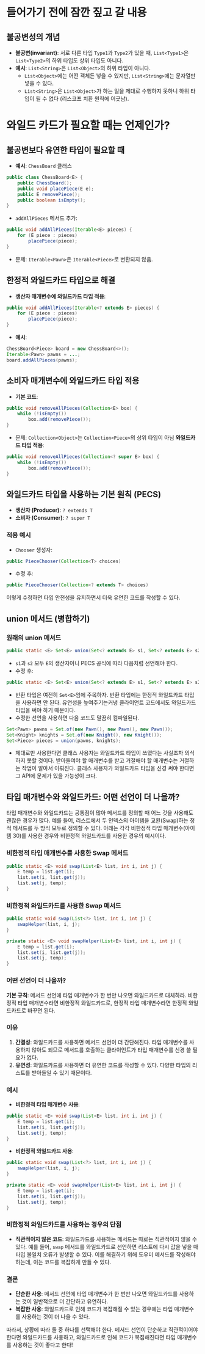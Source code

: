 

# 들어가기 전에 잠깐 짚고 갈 내용
## 불공변성의 개념

- **불공변(invariant)**: 서로 다른 타입 `Type1`과 `Type2`가 있을 때, `List<Type1>`은 `List<Type2>`의 하위 타입도 상위 타입도 아니다.
- **예시**: `List<String>`은 `List<Object>`의 하위 타입이 아니다.
    - `List<Object>`에는 어떤 객체든 넣을 수 있지만, `List<String>`에는 문자열만 넣을 수 있다.
    - `List<String>`은 `List<Object>`가 하는 일을 제대로 수행하지 못하니 하위 타입이 될 수 없다 (리스코프 치환 원칙에 어긋남).


# 와일드 카드가 필요할 때는 언제인가?
## 불공변보다 유연한 타입이 필요할 때
- **예시**: `ChessBoard` 클래스
```java
public class ChessBoard<E> {
    public ChessBoard();
    public void placePiece(E e);
    public E removePiece();
    public boolean isEmpty();
}
```

- `addAllPieces` 메서드 추가:

```java
public void addAllPieces(Iterable<E> pieces) {
    for (E piece : pieces)
        placePiece(piece);
}
```

- 문제: `Iterable<Pawn>`은 `Iterable<Piece>`로 변환되지 않음.

## 한정적 와일드카드 타입으로 해결

- **생산자 매개변수에 와일드카드 타입 적용**:
    
```java
public void addAllPieces(Iterable<? extends E> pieces) {
    for (E piece : pieces)
        placePiece(piece);
}
```
- **예시**:
```java
ChessBoard<Piece> board = new ChessBoard<>();
Iterable<Pawn> pawns = ...;
board.addAllPieces(pawns);
```

## 소비자 매개변수에 와일드카드 타입 적용

- **기본 코드**:
```java
public void removeAllPieces(Collection<E> box) {
    while (!isEmpty())
        box.add(removePiece());
}
```
- 문제: `Collection<Object>`는 `Collection<Piece>`의 상위 타입이 아님
**와일드카드 타입 적용**:

```java
public void removeAllPieces(Collection<? super E> box) {
    while (!isEmpty())
        box.add(removePiece());
}
```

## 와일드카드 타입을 사용하는 기본 원칙 (PECS)

- **생산자 (Producer)**: `? extends T`
- **소비자 (Consumer)**: `? super T`

### 적용 예시

- `Chooser` 생성자:
```java
public PieceChooser(Collection<T> choices)
```
    
-  수정 후:
```java
public PieceChooser(Collection<? extends T> choices)
```

이렇게 수정하면 타입 안전성을 유지하면서 더욱 유연한 코드를 작성할 수 있다.

## union 메서드 (병합하기)

### 원래의 union 메서드

```java
public static <E> Set<E> union(Set<? extends E> s1, Set<? extends E> s2)
```
- `s1`과 `s2` 모두 `E`의 생산자이니 PECS 공식에 따라 다음처럼 선언해야 한다.
- 수정 후:
```java
public static <E> Set<E> union(Set<? extends E> s1, Set<? extends E> s2)
```
- 반환 타입은 여전히 `Set<E>`임에 주목하자. 반환 타입에는 한정적 와일드카드 타입을 사용하면 안 된다. 유연성을 높여주기는커녕 클라이언트 코드에서도 와일드카드 타입을 써야 하기 때문이다.
- 수정한 선언을 사용하면 다음 코드도 말끔히 컴파일된다.
```java
Set<Pawn> pawns = Set.of(new Pawn(), new Pawn(), new Pawn());
Set<Knight> knights = Set.of(new Knight(), new Knight());
Set<Piece> pieces = union(pawns, knights);
```

- 제대로만 사용한다면 클래스 사용자는 와일드카드 타입이 쓰였다는 사실조차 의식하지 못할 것이다. 받아들여야 할 매개변수를 받고 거절해야 할 매개변수는 거절하는 작업이 알아서 이뤄진다. 클래스 사용자가 와일드카드 타입을 신경 써야 한다면 그 API에 문제가 있을 가능성이 크다.


## 타입 매개변수와 와일드카드: 어떤 선언이 더 나을까?

타입 매개변수와 와일드카드는 공통점이 많아 메서드를 정의할 때 어느 것을 사용해도 괜찮은 경우가 많다. 예를 들어, 리스트에서 두 인덱스의 아이템을 교환(Swap)하는 정적 메서드를 두 방식 모두로 정의할 수 있다. 아래는 각각 비한정적 타입 매개변수(아이템 30)를 사용한 경우와 비한정적 와일드카드를 사용한 경우의 예시이다.

### 비한정적 타입 매개변수를 사용한 Swap 메서드
```java
public static <E> void swap(List<E> list, int i, int j) {
    E temp = list.get(i);
    list.set(i, list.get(j));
    list.set(j, temp);
}
```

### 비한정적 와일드카드를 사용한 Swap 메서드

```java
public static void swap(List<?> list, int i, int j) {
    swapHelper(list, i, j);
}

private static <E> void swapHelper(List<E> list, int i, int j) {
    E temp = list.get(i);
    list.set(i, list.get(j));
    list.set(j, temp);
}
```

### 어떤 선언이 더 나을까?

**기본 규칙**: 메서드 선언에 타입 매개변수가 한 번만 나오면 와일드카드로 대체하라. 비한정적 타입 매개변수라면 비한정적 와일드카드로, 한정적 타입 매개변수라면 한정적 와일드카드로 바꾸면 된다.

### 이유

1. **간결성**: 와일드카드를 사용하면 메서드 선언이 더 간단해진다. 타입 매개변수를 사용하지 않아도 되므로 메서드를 호출하는 클라이언트가 타입 매개변수를 신경 쓸 필요가 없다.
2. **유연성**: 와일드카드를 사용하면 더 유연한 코드를 작성할 수 있다. 다양한 타입의 리스트를 받아들일 수 있기 때문이다.

### 예시

- **비한정적 타입 매개변수 사용**:

```java
public static <E> void swap(List<E> list, int i, int j) {
    E temp = list.get(i);
    list.set(i, list.get(j));
    list.set(j, temp);
}
```

- **비한정적 와일드카드 사용**:
```java
public static void swap(List<?> list, int i, int j) {
    swapHelper(list, i, j);
}

private static <E> void swapHelper(List<E> list, int i, int j) {
    E temp = list.get(i);
    list.set(i, list.get(j));
    list.set(j, temp);
}
```

### 비한정적 와일드카드를 사용하는 경우의 단점

- **직관적이지 않은 코드**: 와일드카드를 사용하는 메서드는 때로는 직관적이지 않을 수 있다. 예를 들어, `swap` 메서드를 와일드카드로 선언하면 리스트에 다시 값을 넣을 때 타입 불일치 오류가 발생할 수 있다. 이를 해결하기 위해 도우미 메서드를 작성해야 하는데, 이는 코드를 복잡하게 만들 수 있다.

### 결론

- **단순한 사용**: 메서드 선언에 타입 매개변수가 한 번만 나오면 와일드카드를 사용하는 것이 일반적으로 더 간단하고 유연하다.
- **복잡한 사용**: 와일드카드로 인해 코드가 복잡해질 수 있는 경우에는 타입 매개변수를 사용하는 것이 더 나을 수 있다.

따라서, 상황에 따라 둘 중 하나를 선택해야 한다. 메서드 선언이 단순하고 직관적이어야 한다면 와일드카드를 사용하고, 와일드카드로 인해 코드가 복잡해진다면 타입 매개변수를 사용하는 것이 좋다고 한다!
